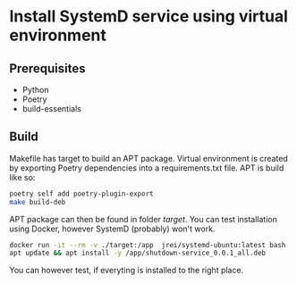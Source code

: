 # Install SystemD service using virtual environment

## Prerequisites

* Python 
* Poetry
* build-essentials


## Build
Makefile has target to build an APT package. Virtual environment is created by exporting Poetry dependencies into a requirements.txt file. APT is build like so:
```bash
poetry self add poetry-plugin-export
make build-deb
```

APT package can then be found in folder _target_. You can test installation using Docker, however SystemD (probably) won't work.
```bash
docker run -it --rm -v ./target:/app  jrei/systemd-ubuntu:latest bash
apt update && apt install -y /app/shutdown-service_0.0.1_all.deb
```
You can however test, if everyting is installed to the right place.